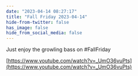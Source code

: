 ```yaml
---
date: "2023-04-14 08:27:17"
title: "Fall Friday 2023-04-14"
hide-from-twitter: false
has_image: false
hide_from_social_media: false
---
```


Just enjoy the growling bass on #FallFriday

[https://www.youtube.com/watch?v=_UmO36vuPts](https://www.youtube.com/watch?v=_UmO36vuPts)
